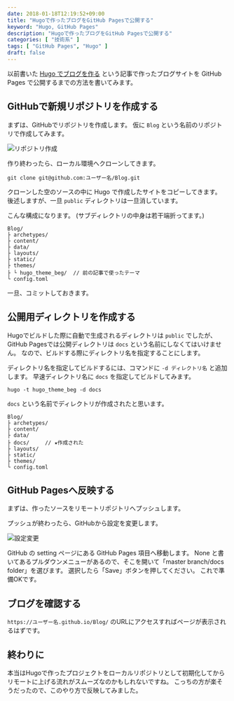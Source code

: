 ```yaml
---
date: 2018-01-18T12:19:52+09:00
title: "Hugoで作ったブログをGitHub Pagesで公開する"
keyword: "Hugo, GitHub Pages"
description: "Hugoで作ったブログをGitHub Pagesで公開する"
categories: [ "技術系" ]
tags: [ "GitHub Pages", "Hugo" ]
draft: false
---
```


以前書いた [Hugo でブログを作る](/post/article1/) という記事で作ったブログサイトを GitHub Pages で公開するまでの方法を書いてみます。

## GitHubで新規リポジトリを作成する

まずは、GitHubでリポジトリを作成します。
仮に `Blog` という名前のリポジトリで作成してみます。

![リポジトリ作成](/201801181219/img/1.png)

作り終わったら、ローカル環境へクローンしてきます。

```
git clone git@github.com:ユーザー名/Blog.git
```

クローンした空のソースの中に Hugo で作成したサイトをコピーしてきます。
後述しますが、一旦 `public` ディレクトリは一旦消しています。

こんな構成になります。
(サブディレクトリの中身は若干端折ってます。)

```
Blog/
├ archetypes/
├ content/
├ data/
├ layouts/
├ static/
├ themes/
├ └ hugo_theme_beg/  // 前の記事で使ったテーマ
└ config.toml
```

一旦、コミットしておきます。

## 公開用ディレクトリを作成する

Hugoでビルドした際に自動で生成されるディレクトリは `public` でしたが、
GitHub Pagesでは公開ディレクトリは `docs` という名前にしなくてはいけません。
なので、ビルドする際にディレクトリ名を指定することにします。

ディレクトリ名を指定してビルドするには、コマンドに `-d ディレクトリ名` と追加します。
早速ディレクトリ名に `docs` を指定してビルドしてみます。

```
hugo -t hugo_theme_beg -d docs
```

`docs` という名前でディレクトリが作成されたと思います。

```
Blog/
├ archetypes/
├ content/
├ data/
├ docs/     // ★作成された
├ layouts/
├ static/
├ themes/
└ config.toml
```

## GitHub Pagesへ反映する

まずは、作ったソースをリモートリポジトリへプッシュします。

プッシュが終わったら、GitHubから設定を変更します。

![設定変更](/201801181219/img/2.png)

GitHub の setting ページにある GitHub Pages 項目へ移動します。
None と書いてあるプルダウンメニューがあるので、そこを開いて「master branch/docs folder」を選びます。
選択したら「Save」ボタンを押してください。
これで準備OKです。

## ブログを確認する

`https://ユーザー名.github.io/Blog/` のURLにアクセスすればページが表示されるはずです。

## 終わりに

本当はHugoで作ったプロジェクトをローカルリポジトリとして初期化してからリモートに上げる流れがスムーズなのかもしれないですね。
こっちの方が楽そうだったので、このやり方で反映してみました。